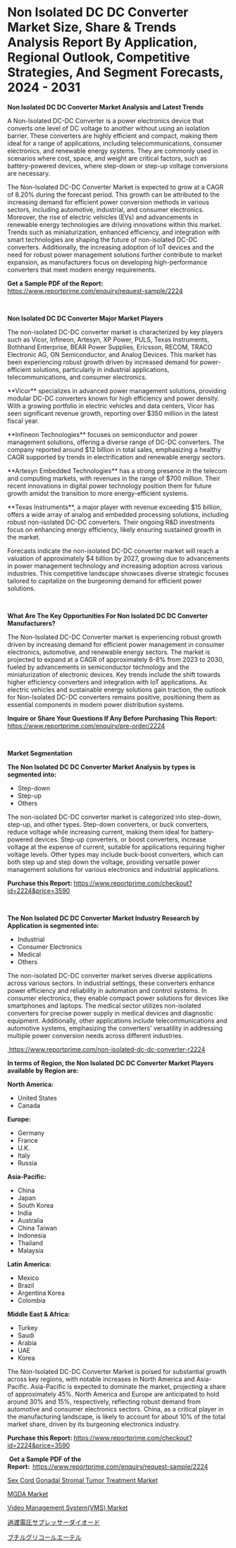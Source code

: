 <p><h1>Non Isolated DC DC Converter Market Size, Share & Trends Analysis Report By Application, Regional Outlook, Competitive Strategies, And Segment Forecasts, 2024 - 2031</h1></p><p><strong>Non Isolated DC DC Converter Market Analysis and Latest Trends</strong></p>
<p><p>A Non-Isolated DC-DC Converter is a power electronics device that converts one level of DC voltage to another without using an isolation barrier. These converters are highly efficient and compact, making them ideal for a range of applications, including telecommunications, consumer electronics, and renewable energy systems. They are commonly used in scenarios where cost, space, and weight are critical factors, such as battery-powered devices, where step-down or step-up voltage conversions are necessary.</p><p>The Non-Isolated DC-DC Converter Market is expected to grow at a CAGR of 8.20% during the forecast period. This growth can be attributed to the increasing demand for efficient power conversion methods in various sectors, including automotive, industrial, and consumer electronics. Moreover, the rise of electric vehicles (EVs) and advancements in renewable energy technologies are driving innovations within this market. Trends such as miniaturization, enhanced efficiency, and integration with smart technologies are shaping the future of non-isolated DC-DC converters. Additionally, the increasing adoption of IoT devices and the need for robust power management solutions further contribute to market expansion, as manufacturers focus on developing high-performance converters that meet modern energy requirements.</p></p>
<p><strong>Get a Sample PDF of the Report:&nbsp;</strong> <a href="https://www.reportprime.com/enquiry/request-sample/2224">https://www.reportprime.com/enquiry/request-sample/2224</a></p>
<p>&nbsp;</p>
<p><strong>Non Isolated DC DC Converter Major Market Players</strong></p>
<p><p>The non-isolated DC-DC converter market is characterized by key players such as Vicor, Infineon, Artesyn, XP Power, PULS, Texas Instruments, Bothhand Enterprise, BEAR Power Supplies, Ericsson, RECOM, TRACO Electronic AG, ON Semiconductor, and Analog Devices. This market has been experiencing robust growth driven by increased demand for power-efficient solutions, particularly in industrial applications, telecommunications, and consumer electronics.</p><p>**Vicor** specializes in advanced power management solutions, providing modular DC-DC converters known for high efficiency and power density. With a growing portfolio in electric vehicles and data centers, Vicor has seen significant revenue growth, reporting over $350 million in the latest fiscal year.</p><p>**Infineon Technologies** focuses on semiconductor and power management solutions, offering a diverse range of DC-DC converters. The company reported around $12 billion in total sales, emphasizing a healthy CAGR supported by trends in electrification and renewable energy sectors.</p><p>**Artesyn Embedded Technologies** has a strong presence in the telecom and computing markets, with revenues in the range of $700 million. Their recent innovations in digital power technology position them for future growth amidst the transition to more energy-efficient systems.</p><p>**Texas Instruments**, a major player with revenue exceeding $15 billion, offers a wide array of analog and embedded processing solutions, including robust non-isolated DC-DC converters. Their ongoing R&D investments focus on enhancing energy efficiency, likely ensuring sustained growth in the market.</p><p>Forecasts indicate the non-isolated DC-DC converter market will reach a valuation of approximately $4 billion by 2027, growing due to advancements in power management technology and increasing adoption across various industries. This competitive landscape showcases diverse strategic focuses tailored to capitalize on the burgeoning demand for efficient power solutions.</p></p>
<p>&nbsp;</p>
<p><strong>What Are The Key Opportunities For Non Isolated DC DC Converter Manufacturers?</strong></p>
<p><p>The Non-Isolated DC-DC Converter market is experiencing robust growth driven by increasing demand for efficient power management in consumer electronics, automotive, and renewable energy sectors. The market is projected to expand at a CAGR of approximately 6-8% from 2023 to 2030, fueled by advancements in semiconductor technology and the miniaturization of electronic devices. Key trends include the shift towards higher efficiency converters and integration with IoT applications. As electric vehicles and sustainable energy solutions gain traction, the outlook for Non-Isolated DC-DC converters remains positive, positioning them as essential components in modern power distribution systems.</p></p>
<p><strong>Inquire or Share Your Questions If Any Before Purchasing This Report:</strong> <a href="https://www.reportprime.com/enquiry/pre-order/2224">https://www.reportprime.com/enquiry/pre-order/2224</a></p>
<p>&nbsp;</p>
<p><strong>Market Segmentation</strong></p>
<p><strong>The Non Isolated DC DC Converter Market Analysis by types is segmented into:</strong></p>
<p><ul><li>Step-down</li><li>Step-up</li><li>Others</li></ul></p>
<p><p>The non-isolated DC-DC converter market is categorized into step-down, step-up, and other types. Step-down converters, or buck converters, reduce voltage while increasing current, making them ideal for battery-powered devices. Step-up converters, or boost converters, increase voltage at the expense of current, suitable for applications requiring higher voltage levels. Other types may include buck-boost converters, which can both step up and step down the voltage, providing versatile power management solutions for various electronics and industrial applications.</p></p>
<p><strong>Purchase this Report:&nbsp;</strong><a href="https://www.reportprime.com/checkout?id=2224&price=3590">https://www.reportprime.com/checkout?id=2224&price=3590</a></p>
<p>&nbsp;</p>
<p><strong>The Non Isolated DC DC Converter Market Industry Research by Application is segmented into:</strong></p>
<p><ul><li>Industrial</li><li>Consumer Electronics</li><li>Medical</li><li>Others</li></ul></p>
<p><p>The non-isolated DC-DC converter market serves diverse applications across various sectors. In industrial settings, these converters enhance power efficiency and reliability in automation and control systems. In consumer electronics, they enable compact power solutions for devices like smartphones and laptops. The medical sector utilizes non-isolated converters for precise power supply in medical devices and diagnostic equipment. Additionally, other applications include telecommunications and automotive systems, emphasizing the converters' versatility in addressing multiple power conversion needs across different industries.</p></p>
<p><a href="https://www.reportprime.com/non-isolated-dc-dc-converter-r2224">&nbsp;https://www.reportprime.com/non-isolated-dc-dc-converter-r2224</a></p>
<p><strong>In terms of Region, the Non Isolated DC DC Converter Market Players available by Region are:</strong></p>
<p>
    <p> <strong> North America: </strong>
        <ul>
            <li>United States</li>
            <li>Canada</li>
        </ul>
        </p> 
    <p> <strong> Europe: </strong>
        <ul>
            <li>Germany</li>
            <li>France</li>
            <li>U.K.</li>
            <li>Italy</li>
            <li>Russia</li>
        </ul>
        </p> 
    <p> <strong> Asia-Pacific: </strong>
        <ul>
            <li>China</li>
            <li>Japan</li>
            <li>South Korea</li>
            <li>India</li>
            <li>Australia</li>
            <li>China Taiwan</li>
            <li>Indonesia</li>
            <li>Thailand</li>
            <li>Malaysia</li>
        </ul>
        </p> 
    <p> <strong> Latin America: </strong>
        <ul>
            <li>Mexico</li>
            <li>Brazil</li>
            <li>Argentina Korea</li>
            <li>Colombia</li>
        </ul>
        </p> 
    <p> <strong> Middle East & Africa: </strong>
        <ul>
            <li>Turkey</li>
            <li>Saudi</li>
            <li>Arabia</li>
            <li>UAE</li>
            <li>Korea</li>
        </ul>
    </p>
    </p>
<p><p>The Non-Isolated DC-DC Converter Market is poised for substantial growth across key regions, with notable increases in North America and Asia-Pacific. Asia-Pacific is expected to dominate the market, projecting a share of approximately 45%. North America and Europe are anticipated to hold around 30% and 15%, respectively, reflecting robust demand from automotive and consumer electronics sectors. China, as a critical player in the manufacturing landscape, is likely to account for about 10% of the total market share, driven by its burgeoning electronics industry.</p></p>
<p><strong>Purchase this Report: </strong><a href="https://www.reportprime.com/checkout?id=2224&price=3590">https://www.reportprime.com/checkout?id=2224&price=3590</a></p>
<p>&nbsp;<strong>Get a Sample PDF of the Report:&nbsp;&nbsp;</strong><a href="https://www.reportprime.com/enquiry/request-sample/2224">https://www.reportprime.com/enquiry/request-sample/2224</a></p>
<p><strong></strong></p>
<p><p><a href="https://medium.com/@bradleyills65767/sex-cord-gonadal-stromal-tumor-treatment-market-global-market-insights-and-sales-trends-2024-to-2fac9d8c8cd7">Sex Cord Gonadal Stromal Tumor Treatment Market</a></p><p><a href="https://www.linkedin.com/pulse/mgda-market-insights-products-regional-analysis-forecasted-rssxe?trackingId=ftnawzMIT4uFzGepB1BD9g%3D%3D">MGDA Market</a></p><p><a href="https://medium.com/@tedbrakus/video-management-system-vms-market-global-market-insights-and-sales-trends-2024-to-2031-ef4bfcbf7572">Video Management System(VMS) Market</a></p><p><a href="https://medium.com/@kandrakodamadbg/%E9%81%8E%E6%B8%A1%E9%81%8E%E9%9B%BB%E5%9C%A7%E6%8A%91%E5%88%B6%E3%83%80%E3%82%A4%E3%82%AA%E3%83%BC%E3%83%89%E3%81%AE%E5%B8%82%E5%A0%B4%E5%88%86%E6%9E%90%E3%83%AC%E3%83%9D%E3%83%BC%E3%83%88-%E5%9C%B0%E5%9F%9F%E5%88%A5-%E3%82%BF%E3%82%A4%E3%83%97-%E5%8D%98%E6%A5%B5tvs%E3%83%80%E3%82%A4%E3%82%AA%E3%83%BC%E3%83%89-%E5%8F%8C%E6%A5%B5tvs%E3%83%80%E3%82%A4%E3%82%AA%E3%83%BC%E3%83%89-%E3%81%8A%E3%82%88%E3%81%B3%E3%82%A2%E3%83%97%E3%83%AA%E3%82%B1%E3%83%BC%E3%82%B7%E3%83%A7%E3%83%B3-%E8%87%AA%E5%8B%95%E8%BB%8A-%E7%94%A3%E6%A5%AD-%E9%9B%BB%E6%BA%90%E4%BE%9B%E7%B5%A6-%E8%BB%8D%E4%BA%8B-%E8%88%AA%E7%A9%BA%E5%AE%87%E5%AE%99-%E9%80%9A%E4%BF%A1-%E3%82%B3%E3%83%B3%E3%83%94%E3%83%A5%E3%83%BC%E3%83%86%E3%82%A3%E3%83%B3%E3%82%B0-%E6%B6%88%E8%B2%BB-345937ddd016">過渡電圧サプレッサーダイオード</a></p><p><a href="https://medium.com/@kandrakodamadbg/%E3%82%B0%E3%83%AD%E3%83%BC%E3%83%90%E3%83%AB%E3%83%96%E3%83%81%E3%83%AB%E3%82%B0%E3%83%AA%E3%82%B3%E3%83%BC%E3%83%AB%E3%82%A8%E3%83%BC%E3%83%86%E3%83%AB%E5%B8%82%E5%A0%B4-%E8%A3%BD%E5%93%81%E3%82%BF%E3%82%A4%E3%83%97-%E5%B7%A5%E6%A5%AD%E7%94%A8%E3%82%B0%E3%83%AC%E3%83%BC%E3%83%89-%E5%95%86%E6%A5%AD%E7%94%A8%E3%82%B0%E3%83%AC%E3%83%BC%E3%83%89-%E3%82%A8%E3%83%B3%E3%83%89%E3%83%A6%E3%83%BC%E3%82%B6%E3%83%BC-%E3%81%8A%E3%82%88%E3%81%B3%E5%9C%B0%E5%9F%9F%E3%81%AB%E7%84%A6%E7%82%B9%E3%82%92%E5%BD%93%E3%81%A6%E3%81%9F%E5%88%86%E6%9E%90%E3%81%A8%E4%BA%88%E6%B8%AC-2024%E5%B9%B4-2031%E5%B9%B4-45acbb538a0e">ブチルグリコールエーテル</a></p></p>